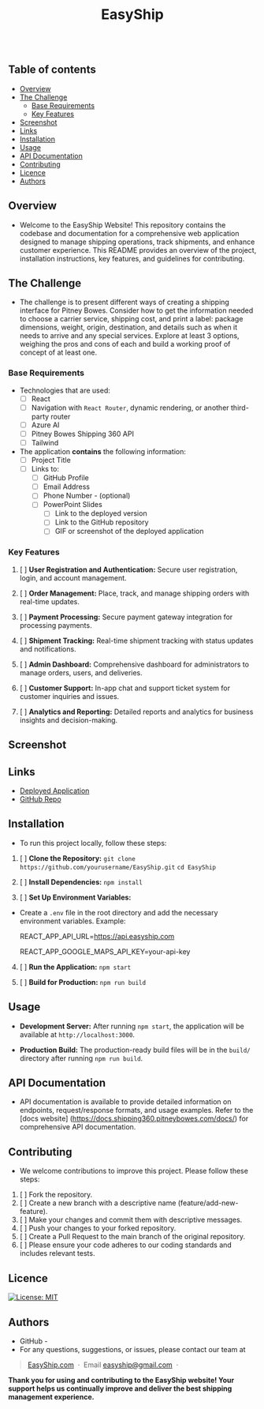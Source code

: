<h1 align="center">EasyShip</h1>
  <br>
  <a href="https://github.com/andrewyu22">
      <img src="https://img.shields.io/badge/SayThanks.io-%E2%98%BC-1EAEDB.svg?style=for-thebadge" alt=""></a>
  <a href="https://github.com/andrewyu22/EasyShip/graphs/contributors">
      <img src="https://img.shields.io/github/contributors/andrewyu22/easyship.svg?style=for-the-badge" alt=""></a>
  <a href="https://github.com/andrewyu22/EasyShip/issues">
      <img src="https://img.shields.io/github/issues/andrewyu22/easyship.svg?style=for-the-badge" alt=""></a>
  <a href="https://github.com/andrewyu22/EasyShip/network/members">
      <img src="https://img.shields.io/github/forks/andrewyu22/easyship.svg?style=for-the-badge" alt=""></a>

  ## Table of contents

- [Overview](#overview)
- [The Challenge](#the-challenge)
  - [Base Requirements](#base-requirements)
  - [Key Features](#key-features)
- [Screenshot](#screenshot)
- [Links](#links)
- [Installation](#installation)
- [Usage](#usage)
- [API Documentation](#api-documentation)
- [Contributing](#contributing)
- [Licence](#licence)
- [Authors](#authors)

## Overview

- Welcome to the EasyShip Website! This repository contains the codebase and documentation for a comprehensive web application designed to manage shipping operations, track shipments, and enhance customer experience. This README provides an overview of the project, installation instructions, key features, and guidelines for contributing. 

## The Challenge

- The challenge is to present different ways of creating a shipping interface for Pitney Bowes. Consider how to get the information needed to choose a carrier service, shipping cost, and print a label: package dimensions, weight, origin, destination, and details such as when it needs to arrive and any special services. Explore at least 3 options, weighing the pros and cons of each and build a working proof of concept of at least one.

### Base Requirements

- Technologies that are used:
  - [ ] React
  - [ ] Navigation with `React Router`, dynamic rendering, or another third-party router
  - [ ] Azure AI
  - [ ] Pitney Bowes Shipping 360 API
  - [ ] Tailwind
- The application **contains** the following information:
  - [ ] Project Title
  - [ ] Links to:
    - [ ] GitHub Profile
    - [ ] Email Address
    - [ ] Phone Number - (optional)
    - [ ] PowerPoint Slides
      - [ ] Link to the deployed version
      - [ ] Link to the GitHub repository
      - [ ] GIF or screenshot of the deployed application

### Key Features

  1. [ ] **User Registration and Authentication:**  Secure user registration, login, and account management.
     
  2. [ ] **Order Management:**  Place, track, and manage shipping orders with real-time updates.
     
  3. [ ] **Payment Processing:**  Secure payment gateway integration for processing payments.
     
  4. [ ] **Shipment Tracking:**  Real-time shipment tracking with status updates and notifications.
     
  5. [ ] **Admin Dashboard:** Comprehensive dashboard for administrators to manage orders, users, and deliveries.
      
  6. [ ] **Customer Support:**  In-app chat and support ticket system for customer inquiries and issues.
      
  7. [ ] **Analytics and Reporting:**  Detailed reports and analytics for business insights and decision-making.

## Screenshot



## Links

- [Deployed Application](https://EasyShip.netlify.app/)
- [GitHub Repo](https://github.com/andrewyu22/EasyShip)

## Installation

- To run this project locally, follow these steps:

1. [ ] **Clone the Repository:**
   `git clone https://github.com/yourusername/EasyShip.git`
`cd EasyShip`

3. [ ] **Install Dependencies:**
   `npm install`
   
5. [ ] **Set Up Environment Variables:**
 - Create a `.env` file in the root directory and add the necessary environment variables. Example:
   
   REACT_APP_API_URL=https://api.easyship.com

   REACT_APP_GOOGLE_MAPS_API_KEY=your-api-key

4. [ ] **Run the Application:**
 `npm start`

6. [ ] **Build for Production:**
   `npm run build`

## Usage

- **Development Server:**
After running `npm start`, the application will be available at `http://localhost:3000`.

- **Production Build:**
The production-ready build files will be in the `build/` directory after running `npm run build`.

## API Documentation

- API documentation is available to provide detailed information on endpoints, request/response formats, and usage examples. Refer to the [docs website] (https://docs.shipping360.pitneybowes.com/docs/) for comprehensive API documentation.

## Contributing

- We welcome contributions to improve this project. Please follow these steps:

1. [ ] Fork the repository.
2. [ ] Create a new branch with a descriptive name (feature/add-new-feature).
3. [ ] Make your changes and commit them with descriptive messages.
4. [ ] Push your changes to your forked repository.
5. [ ] Create a Pull Request to the main branch of the original repository.
6. [ ] Please ensure your code adheres to our coding standards and includes relevant tests.

## Licence

[![License: MIT](https://img.shields.io/badge/License-MIT-yellow.svg)](https://opensource.org/licenses/MIT)

## Authors

- GitHub - [ ](https://github.com/)
- For any questions, suggestions, or issues, please contact our team at
  
> [EasyShip.com](#) &nbsp;&middot;&nbsp;
> Email [easyship@gmail.com](#) &nbsp;&middot;&nbsp;

**Thank you for using and contributing to the EasyShip website! Your support helps us continually improve and deliver the best shipping management experience.**





